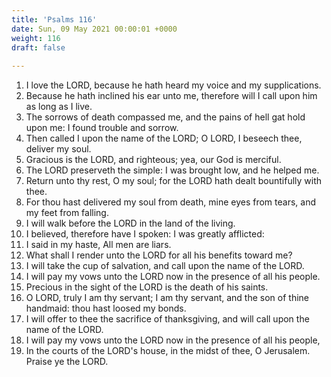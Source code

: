 ```yaml
---
title: 'Psalms 116'
date: Sun, 09 May 2021 00:00:01 +0000
weight: 116
draft: false
  
---
```


1. I love the LORD, because he hath heard my voice and my supplications.
2. Because he hath inclined his ear unto me, therefore will I call upon him as long as I live.
3. The sorrows of death compassed me, and the pains of hell gat hold upon me: I found trouble and sorrow.
4. Then called I upon the name of the LORD; O LORD, I beseech thee, deliver my soul.
5. Gracious is the LORD, and righteous; yea, our God is merciful.
6. The LORD preserveth the simple: I was brought low, and he helped me.
7. Return unto thy rest, O my soul; for the LORD hath dealt bountifully with thee.
8. For thou hast delivered my soul from death, mine eyes from tears, and my feet from falling.
9. I will walk before the LORD in the land of the living.
10. I believed, therefore have I spoken: I was greatly afflicted:
11. I said in my haste, All men are liars.
12. What shall I render unto the LORD for all his benefits toward me?
13. I will take the cup of salvation, and call upon the name of the LORD.
14. I will pay my vows unto the LORD now in the presence of all his people.
15. Precious in the sight of the LORD is the death of his saints.
16. O LORD, truly I am thy servant; I am thy servant, and the son of thine handmaid: thou hast loosed my bonds.
17. I will offer to thee the sacrifice of thanksgiving, and will call upon the name of the LORD.
18. I will pay my vows unto the LORD now in the presence of all his people,
19. In the courts of the LORD's house, in the midst of thee, O Jerusalem. Praise ye the LORD.
